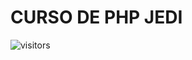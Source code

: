 # CURSO DE PHP JEDI

![visitors](https://visitor-badge.glitch.me/badge?page_id=Devgeeknerd.curso-de-php-jedi "Total de Visitas")
